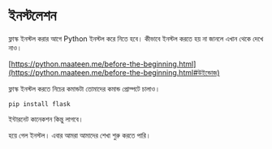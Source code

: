 # ইনস্টলেশন

ফ্লাস্ক ইনস্টল করার আগে Python ইনস্টল করে নিতে হবে। কীভাবে ইনস্টল করতে হয় না জানলে এখান থেকে দেখে নাও।

[https://python.maateen.me/before-the-beginning.html](https://python.maateen.me/before-the-beginning.html#উইন্ডোজ)

ফ্লাস্ক ইনস্টল করতে নিচের কমান্ডটা তোমাদের কমান্ড প্রোম্পটে চালাও।

```text
pip install flask
```

ইন্টারনেট কানেকশন কিন্তু লাগবে।

হয়ে গেল ইনস্টল। এবার আমরা আমাদের শেখা শুরু করতে পারি।

